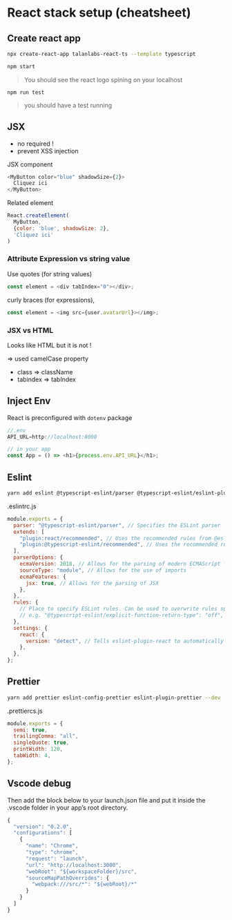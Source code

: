 # React stack setup (cheatsheet)


## Create react app

```bash
npx create-react-app talanlabs-react-ts --template typescript
```

```bash
npm start
```

> You should see the react logo spining on your localhost 

```
npm run test
```
> you should have a test running




## JSX

* no required !
* prevent XSS injection



JSX component

```javascript
<MyButton color="blue" shadowSize={2}>
  Cliquez ici
</MyButton>
```

Related element 

```javascript
React.createElement(
  MyButton,
  {color: 'blue', shadowSize: 2},
  'Cliquez ici'
)
```




### Attribute Expression vs string value


Use quotes (for string values)

```javascript
const element = <div tabIndex="0"></div>;
```

curly braces (for expressions), 

```javascript
const element = <img src={user.avatarUrl}></img>;
```



### JSX vs HTML

Looks like HTML but it is not !

=> used camelCase property


* class => className
* tabindex => tabIndex




## Inject Env


React is preconfigured with `dotenv` package

```javascript
//.env
API_URL=http://localhost:8000
```

```javascript
// in your app
const App = () => <h1>{process.env.API_URL}</h1>;
```



## Eslint

```bash
yarn add eslint @typescript-eslint/parser @typescript-eslint/eslint-plugin eslint-plugin-react --dev
```

.eslintrc.js

```javascript
module.exports = {
  parser: "@typescript-eslint/parser", // Specifies the ESLint parser
  extends: [
    "plugin:react/recommended", // Uses the recommended rules from @eslint-plugin-react
    "plugin:@typescript-eslint/recommended", // Uses the recommended rules from @typescript-eslint/eslint-plugin
  ],
  parserOptions: {
    ecmaVersion: 2018, // Allows for the parsing of modern ECMAScript features
    sourceType: "module", // Allows for the use of imports
    ecmaFeatures: {
      jsx: true, // Allows for the parsing of JSX
    },
  },
  rules: {
    // Place to specify ESLint rules. Can be used to overwrite rules specified from the extended configs
    // e.g. "@typescript-eslint/explicit-function-return-type": "off",
  },
  settings: {
    react: {
      version: "detect", // Tells eslint-plugin-react to automatically detect the version of React to use
    },
  },
};
```


## Prettier

```bash
yarn add prettier eslint-config-prettier eslint-plugin-prettier --dev
```

.prettiercs.js

```javascript
module.exports = {
  semi: true,
  trailingComma: "all",
  singleQuote: true,
  printWidth: 120,
  tabWidth: 4,
};
```


## Vscode debug 

Then add the block below to your launch.json file and put it inside the .vscode folder in your app’s root directory.

```javascript
{
  "version": "0.2.0",
  "configurations": [
    {
      "name": "Chrome",
      "type": "chrome",
      "request": "launch",
      "url": "http://localhost:3000",
      "webRoot": "${workspaceFolder}/src",
      "sourceMapPathOverrides": {
        "webpack:///src/*": "${webRoot}/*"
      }
    }
  ]
}

```